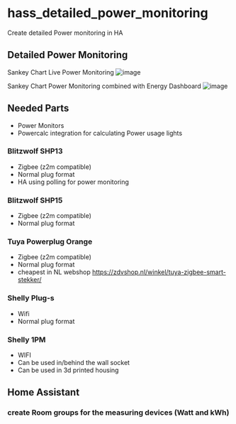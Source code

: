 # hass_detailed_power_monitoring
Create detailed Power monitoring in HA

## Detailed Power Monitoring

Sankey Chart Live Power Monitoring
![image](https://user-images.githubusercontent.com/100353268/212080557-2451f3be-3050-4c8a-968c-46a6e8788576.png)

Sankey Chart Power Monitoring combined with Energy Dashboard
![image](https://user-images.githubusercontent.com/100353268/212080647-847d93ce-d461-4936-936c-18de1d73c009.png)


## Needed Parts
- Power Monitors
- Powercalc integration for calculating Power usage lights

### Blitzwolf SHP13
- Zigbee (z2m compatible)
- Normal plug format
- HA using polling for power monitoring

### Blitzwolf SHP15
- Zigbee (z2m compatible)
- Normal plug format

### Tuya Powerplug Orange
- Zigbee (z2m compatible)
- Normal plug format
- cheapest in NL webshop https://zdvshop.nl/winkel/tuya-zigbee-smart-stekker/

### Shelly Plug-s
- Wifi
- Normal plug format

### Shelly 1PM
- WIFI
- Can be used in/behind the wall socket
- Can be used in 3d printed housing

## Home Assistant
### create Room groups for the measuring devices (Watt and kWh)
###
